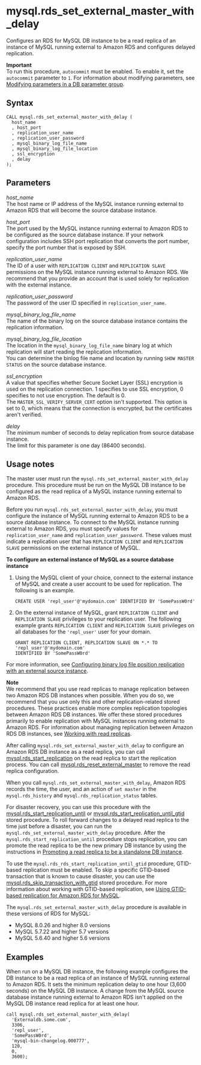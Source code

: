 # mysql\.rds\_set\_external\_master\_with\_delay<a name="mysql_rds_set_external_master_with_delay"></a>

Configures an RDS for MySQL DB instance to be a read replica of an instance of MySQL running external to Amazon RDS and configures delayed replication\.

**Important**  
To run this procedure, `autocommit` must be enabled\. To enable it, set the `autocommit` parameter to `1`\. For information about modifying parameters, see [Modifying parameters in a DB parameter group](USER_WorkingWithDBInstanceParamGroups.md#USER_WorkingWithParamGroups.Modifying)\.

## Syntax<a name="mysql_rds_set_external_master_with_delay-syntax"></a>

 

```
CALL mysql.rds_set_external_master_with_delay (
  host_name
  , host_port
  , replication_user_name
  , replication_user_password
  , mysql_binary_log_file_name
  , mysql_binary_log_file_location
  , ssl_encryption
  , delay
);
```

## Parameters<a name="mysql_rds_set_external_master_with_delay-parameters"></a>

 *host\_name*   
The host name or IP address of the MySQL instance running external to Amazon RDS that will become the source database instance\.

 *host\_port*   
The port used by the MySQL instance running external to Amazon RDS to be configured as the source database instance\. If your network configuration includes SSH port replication that converts the port number, specify the port number that is exposed by SSH\.

 *replication\_user\_name*   
The ID of a user with `REPLICATION CLIENT` and `REPLICATION SLAVE` permissions on the MySQL instance running external to Amazon RDS\. We recommend that you provide an account that is used solely for replication with the external instance\.

 *replication\_user\_password*   
The password of the user ID specified in `replication_user_name`\.

 *mysql\_binary\_log\_file\_name*   
The name of the binary log on the source database instance contains the replication information\.

 *mysql\_binary\_log\_file\_location*   
The location in the `mysql_binary_log_file_name` binary log at which replication will start reading the replication information\.  
You can determine the binlog file name and location by running `SHOW MASTER STATUS` on the source database instance\.

 *ssl\_encryption*   
A value that specifies whether Secure Socket Layer \(SSL\) encryption is used on the replication connection\. 1 specifies to use SSL encryption, 0 specifies to not use encryption\. The default is 0\.  
The `MASTER_SSL_VERIFY_SERVER_CERT` option isn't supported\. This option is set to 0, which means that the connection is encrypted, but the certificates aren't verified\.

 *delay*   
The minimum number of seconds to delay replication from source database instance\.  
The limit for this parameter is one day \(86400 seconds\)\.

## Usage notes<a name="mysql_rds_set_external_master_with_delay-usage-notes"></a>

 The master user must run the `mysql.rds_set_external_master_with_delay` procedure\. This procedure must be run on the MySQL DB instance to be configured as the read replica of a MySQL instance running external to Amazon RDS\. 

 Before you run `mysql.rds_set_external_master_with_delay`, you must configure the instance of MySQL running external to Amazon RDS to be a source database instance\. To connect to the MySQL instance running external to Amazon RDS, you must specify values for `replication_user_name` and `replication_user_password`\. These values must indicate a replication user that has `REPLICATION CLIENT` and `REPLICATION SLAVE` permissions on the external instance of MySQL\. 

**To configure an external instance of MySQL as a source database instance**

1. Using the MySQL client of your choice, connect to the external instance of MySQL and create a user account to be used for replication\. The following is an example\.

   ```
   CREATE USER 'repl_user'@'mydomain.com' IDENTIFIED BY 'SomePassW0rd'
   ```

1. On the external instance of MySQL, grant `REPLICATION CLIENT` and `REPLICATION SLAVE` privileges to your replication user\. The following example grants `REPLICATION CLIENT` and `REPLICATION SLAVE` privileges on all databases for the `'repl_user'` user for your domain\.

   ```
   GRANT REPLICATION CLIENT, REPLICATION SLAVE ON *.* TO 'repl_user'@'mydomain.com'
   IDENTIFIED BY 'SomePassW0rd'
   ```

For more information, see [Configuring binary log file position replication with an external source instance](MySQL.Procedural.Importing.External.Repl.md)\.

**Note**  
We recommend that you use read replicas to manage replication between two Amazon RDS DB instances when possible\. When you do so, we recommend that you use only this and other replication\-related stored procedures\. These practices enable more complex replication topologies between Amazon RDS DB instances\. We offer these stored procedures primarily to enable replication with MySQL instances running external to Amazon RDS\. For information about managing replication between Amazon RDS DB instances, see [Working with read replicas](USER_ReadRepl.md)\.

After calling `mysql.rds_set_external_master_with_delay` to configure an Amazon RDS DB instance as a read replica, you can call [mysql\.rds\_start\_replication](mysql_rds_start_replication.md) on the read replica to start the replication process\. You can call [mysql\.rds\_reset\_external\_master](mysql_rds_reset_external_master.md) to remove the read replica configuration\.

When you call `mysql.rds_set_external_master_with_delay`, Amazon RDS records the time, the user, and an action of `set master` in the `mysql.rds_history` and `mysql.rds_replication_status` tables\.

For disaster recovery, you can use this procedure with the [mysql\.rds\_start\_replication\_until](mysql_rds_start_replication_until.md) or [mysql\.rds\_start\_replication\_until\_gtid](mysql_rds_start_replication_until_gtid.md) stored procedure\. To roll forward changes to a delayed read replica to the time just before a disaster, you can run the `mysql.rds_set_external_master_with_delay` procedure\. After the `mysql.rds_start_replication_until` procedure stops replication, you can promote the read replica to be the new primary DB instance by using the instructions in [Promoting a read replica to be a standalone DB instance](USER_ReadRepl.md#USER_ReadRepl.Promote)\. 

To use the `mysql.rds_rds_start_replication_until_gtid` procedure, GTID\-based replication must be enabled\. To skip a specific GTID\-based transaction that is known to cause disaster, you can use the [mysql\.rds\_skip\_transaction\_with\_gtid](mysql_rds_skip_transaction_with_gtid.md) stored procedure\. For more information about working with GTID\-based replication, see [Using GTID\-based replication for Amazon RDS for MySQL](mysql-replication-gtid.md)\.

The `mysql.rds_set_external_master_with_delay` procedure is available in these versions of RDS for MySQL:
+ MySQL 8\.0\.26 and higher 8\.0 versions
+ MySQL 5\.7\.22 and higher 5\.7 versions
+ MySQL 5\.6\.40 and higher 5\.6 versions

## Examples<a name="mysql_rds_set_external_master_with_delay-examples"></a>

When run on a MySQL DB instance, the following example configures the DB instance to be a read replica of an instance of MySQL running external to Amazon RDS\. It sets the minimum replication delay to one hour \(3,600 seconds\) on the MySQL DB instance\. A change from the MySQL source database instance running external to Amazon RDS isn't applied on the MySQL DB instance read replica for at least one hour\.

```
call mysql.rds_set_external_master_with_delay(
  'Externaldb.some.com',
  3306,
  'repl_user',
  'SomePassW0rd',
  'mysql-bin-changelog.000777',
  120,
  0,
  3600);
```